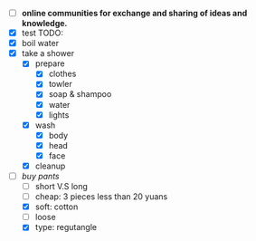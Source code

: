 - [ ] **online communities for exchange and sharing of ideas and knowledge.**
- [x] test TODO:
- [x] boil water
- [x] take a shower
    - [x] prepare
        - [x] clothes
        - [x] towler
        - [x] soap & shampoo
        - [x] water
        - [x] lights
    - [x] wash
        - [x] body
        - [x] head
        - [x] face
    - [x] cleanup        
- [ ] *buy pants*
    - [ ] short V.S long
    - [ ] cheap: 3 pieces less than 20 yuans 
    - [x] soft: cotton
    - [ ] loose
    - [x] type: regutangle